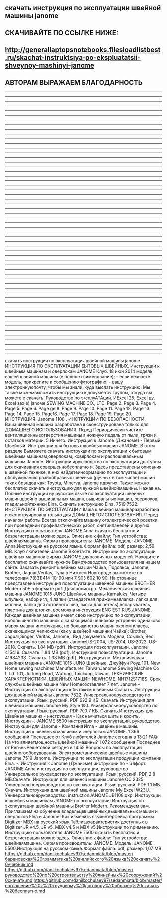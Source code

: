 скачать инструкция по эксплуатации швейной машины janome
--------------------------------------------------
СКАЧИВАЙТЕ ПО ССЫЛКЕ НИЖЕ:
--------------------------------------------------
http://generallaptopsnotebooks.filesloadlistbest.ru/skachat-instruktsiya-po-ekspluatatsii-shveynoy-mashinyi-janome
--------------------------------------------------
АВТОРАМ ВЫРАЖАЕМ БЛАГОДАРНОСТЬ
--------------------------------------------------
--------------------------------------------------
--------------------------------------------------
--------------------------------------------------
--------------------------------------------------
--------------------------------------------------
--------------------------------------------------
--------------------------------------------------
--------------------------------------------------
--------------------------------------------------
--------------------------------------------------
--------------------------------------------------
--------------------------------------------------
--------------------------------------------------
--------------------------------------------------
--------------------------------------------------
--------------------------------------------------
--------------------------------------------------
--------------------------------------------------
--------------------------------------------------
--------------------------------------------------
--------------------------------------------------
--------------------------------------------------
--------------------------------------------------
--------------------------------------------------
--------------------------------------------------
--------------------------------------------------
--------------------------------------------------
--------------------------------------------------
--------------------------------------------------
--------------------------------------------------
--------------------------------------------------
--------------------------------------------------
--------------------------------------------------
--------------------------------------------------
--------------------------------------------------
--------------------------------------------------
--------------------------------------------------
--------------------------------------------------
--------------------------------------------------
--------------------------------------------------
--------------------------------------------------
--------------------------------------------------
--------------------------------------------------
--------------------------------------------------
--------------------------------------------------
--------------------------------------------------
--------------------------------------------------
--------------------------------------------------
--------------------------------------------------
--------------------------------------------------
--------------------------------------------------
--------------------------------------------------
--------------------------------------------------
--------------------------------------------------
--------------------------------------------------
--------------------------------------------------
--------------------------------------------------
скачать инструкция по эксплуатации швейной машины janome ИНСТРУКЦИЯ ПО ЭКСПЛУАТАЦИИ БЫТОВЫХ ШВЕЙНЫХ. Инструкции к швейным машинам и оверлокам JANOME  Клуб. 18 июн 2014  модель вашей швейной машины (е полное наименование); - если незнаете модель, прикрепите к сообщению фотографию; - вашу электроннуюпочту, чтобы мы знали, куда выслать инструкцию. Мы также можемвыложить инструкцию в документы группы, откуда вы можете е скачать. Руководство по эксплуАТАции. ИExcel 25. Excel ду. Excel зах е) janоме.SEWING МАСНlNE СО., LTD. Page 2. Page 3. Page 4. Page 5. Page 6. Page ge 8. Page 9. Page 10. Page 11. Page 12. Page 13. Page 14. Page 15. Page16. Page 17. Page 18. Page 19. Page 20. ИНСТРУКЦИЯ. Janome 1108 . ИНСТРУКЦИИ ПО БЕЗОПАСНОСТИ. Вашашвейная машина разработана и сконструирована только для ДОМАШНЕГО.ИСПОЛЬЗОВАНИЯ. Перед  Периодически чистите вентиляционныеотверстия машины и ножную педаль от пыли, грязи и остатков материи. 5.Ничего. Инструкция к Janome (Джаноме) - Первый Швейный. Инструкции для бытовых швейных машин JANOME. В этом разделе Выможете скачать инструкции по эксплуатации к бытовым швейным машинам,оверлокам, коверлокам и распошивальным машинам Janome. Инструкции ируководства по эксплуатации доступны для скачивания совершеннобесплатно и. Здесь представлены описания к швейной технике, в них найдетеинформацию по эксплуатации и обслуживанию разнообразных швейных (ручных в том числе) машин таких брэндов как: Toyota, Minerva, Janome идругих. Также можно бесплатно скачать инструкцию для нужной швейноймашины. Нажав на. Полные инструкции ну русском языке по эксплуатации швейных машин,швейно вышивальных машин, вышивальных машин, оверлоков, гладильнойтехники Elna. Скачать инструкцию Elna. 7519  7522. ИНСТРУКЦИЯ. ПО ЭКСПЛУАТАЦИИ  Ваша швейная машинаразработана и сконструирована только для ДОМАШНЕГОИСПОЛЬЗОВАНИЯ. Перед началом работы  Всегда отключайте машину отэлектрической розетки при проведении профилактических работ, снятиипанелей и других
Инструкцию пользователя JANOME Anna скачать бесплатно и безрегистрации можно здесь.  Описание к файлу: Тип устройства: швейнаямашина. Фирма производитель: JANOME. Модель: JANOME Anna.Инструкция на русском языке. Формат файла: pdf, размер: 2,59 MB. Клуб любителей Janome  ВКонтакте. Инструкции по эксплуатации швейных машинок фирмы JANOME дляразличных моделей. Находите и бесплатно скачивайте нужное Вамруководство пользователя на нашем сайте. Заказать ремонт швейных машин Чайка, Подольск, Janome, Brother, Jaguar,Veritas, Тула в Нижнем Новгороде вы можете по телефонам 7(831)414-10-90 или 7 903 602 10 90. На странице представлена инструкция поэсплуатации швейной машины BROTHER Modern 50E в формате pdf. Дляпросмотра. Механическая швейная машина JANOME 1015 JUNO  Швейные машины Karnaluks.  Четыре шпульки, набор игл, 4 лапки (стандартная прижимнаялапка, лапка для молнии, лапка для потойного шва, лапка для петель),вспарыватель, пластина для штопки, восможна инструкция ENG EST RUS.JANOME. Каждая швейная машина имеет свою инструкцию по эксплуатации, нобольшинство машинок с качающимся челноком устроены одинаково. марок машин инструкцию, но большинство машин эконом класса, скачающимся челноком (как у швейной машинки Чайка): Brother, Jaguar,Singer, Veritas, Janome,. Вид документа. Модели, Ссылка, Вес. Инструкция по эксплуатации. JanomeUS-2004, US-2014, US-2022, US-2018. Скачать. 1.84 MB (pdf). Инструкция поэксплуатации. Janome 415419. Скачать. 1.84 MB (pdf). Инструкция поэксплуатации. Janome 419S423S. Скачать. 1.38 MB (pdf). Инструкция по. Механическая швейная машина JANOME 1015 JUNO  Швейные. Джуйфун Роуд  101. New Home sewing machines Manufacturer: TaiwanJanome Sewing Machine Co L.t.d. 101, Juifung Road, Wufung, Taichung,Taiwan. ТЕХНИЧЕСКИЕ ХАРАКТЕРИСТИКИ. ШВЕЙНЫХ МАШИН NEWHOME. NH1712S1718S. Срок службы швейных машин New Homeсоставляет 7 лет. Janome - Инструкции по эксплуатации к бытовым швейным
Скачать. Инструкция для швейной машины Janome 7522. Универсальноеруководство по эксплуатации. Язык: русский. PDF 992.9 КБ. Скачать.Инструкция для швейной машины Janome My Style 100. Универсальноеруководство по эксплуатации. Язык: русский. PDF 700.7 КБ. Скачать.Инструкция для. Швейная машина - инструкция - Как научиться шить и кроить. Инструкции -. JANOME 5500 инструкция по эксплуатации, руководство. Инструкции для Janome - Компания Игла - швейные машины. Инструкции к швейным машинам и оверлокам JANOME. 1 366 сообщений Последнее от Клуб любителей Janome сегодня в 13:21  FAQ: На что влияетмощность швейной машины? 1 072 сообщения  Последнее от РегиныРешетовой сегодня в 14:59  Вопросы по эксплуатации швейногооборудования. Электромеханические швейные машины Janome 7519  Janome. Инструкции по эксплуатации продукции компании Elna. -. Инструкция к Janome (Джаноме)  инструкции по  - Элфорт. JANOME Anna инструкция по эксплуатации, руководство
Универсальное руководство по эксплуатации. Язык: русский. PDF 2.8 МБ.Скачать. Инструкция для швейной машины Janome QC 2325. Универсальноеруководство по эксплуатации. Язык: русский. PDF 1.1 МБ. Скачать.Инструкция для швейной машины Janome My Excel W23U. Универсальноеруководство. instructionJANOME JB1108.qxp. Инструкции к швейным машинкам JANOME по эксплуатации. Инструкция по эксплуатации швейной машины Brother Modern. Рекомендуем вам. Приглашаем на обучение владельцев швейных,вышивальных машин и оверлоков Elna и Janome! Как изменить языкинтерфейса программы Digitizer MBX на русский язык  Таблицахарактеристик доступных в Digitizer JR v4.5, JR v5, MBX v4.5 и MBX v5.Инструкции по применению. Инструкцию пользователя JANOME 5500 скачать бесплатно и безрегистрации можно здесь.  Описание к файлу: Тип устройства: швейнаямашина. Фирма производитель: JANOME. Модель: JANOME 5500.Инструкция на русском языке. Формат файла: pdf, размер: 1,07 MB
https://github.com/danilkochulaev97/sedanmiata/blob/master/барановская%20грамматика%20английского%20языка%20скачать%20учебник.md
https://github.com/danilkochulaev97/sedanmiata/blob/master/руководство%20по%20строительству%20линейных%20сооружений%20скачать.md
https://github.com/danilkochulaev97/sedanmiata/blob/master/соглашение%20к%20трудовому%20договору%20образец%20скачать%20бесплатно.md